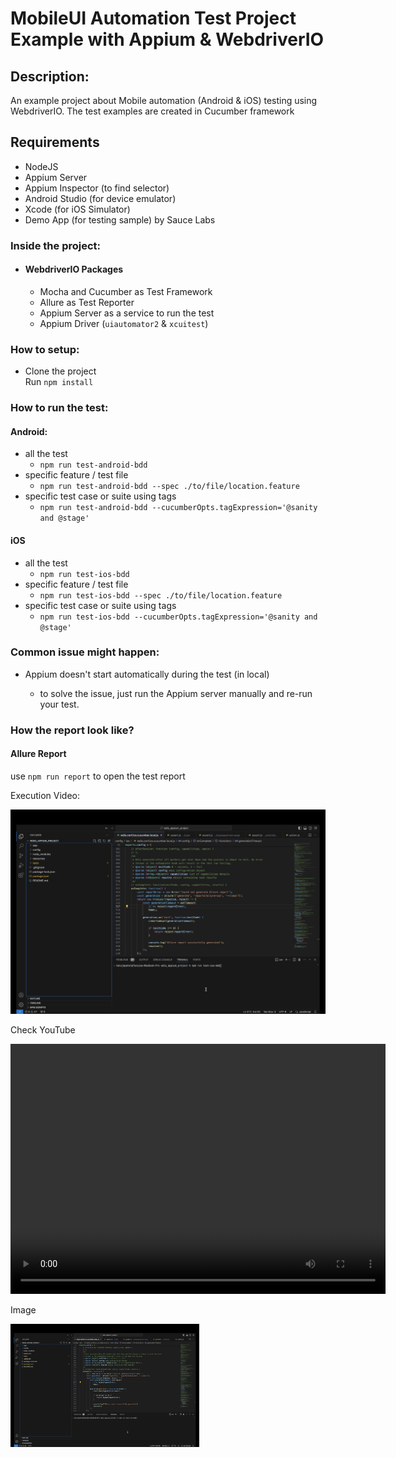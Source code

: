 # MobileUI Automation Test Project Example with Appium & WebdriverIO

## Description:

An example project about Mobile automation (Android & iOS) testing using WebdriverIO. The test examples are created in Cucumber framework

## Requirements
  
- NodeJS
- Appium Server
- Appium Inspector (to find selector)
- Android Studio (for device emulator)
- Xcode (for iOS Simulator)
- Demo App (for testing sample) by Sauce Labs

### Inside the project:

- #### WebdriverIO Packages
    - Mocha and Cucumber as Test Framework
    - Allure as Test Reporter
    - Appium Server as a service to run the test
    - Appium Driver (`uiautomator2` & `xcuitest`)

### How to setup:

- Clone the project  
  Run `npm install`

### How to run the test:
        
#### Android:

- all the test
    - `npm run test-android-bdd`
- specific feature / test file
    - `npm run test-android-bdd --spec ./to/file/location.feature`
- specific test case or suite using tags
    - `npm run test-android-bdd --cucumberOpts.tagExpression='@sanity and @stage'`

#### iOS

- all the test
    - `npm run test-ios-bdd`
- specific feature / test file
    - `npm run test-ios-bdd --spec ./to/file/location.feature`
- specific test case or suite using tags
    - `npm run test-ios-bdd --cucumberOpts.tagExpression='@sanity and @stage'`


### Common issue might happen:

- Appium doesn't start automatically during the test (in local)
    
    - to solve the issue, just run the Appium server manually and re-run your test.

### How the report look like?

#### Allure Report

use `npm run report` to open the test report

Execution Video:

[![Watch the video](https://raw.githubusercontent.com/rahulmr/wdio_appium_cucumber/main/executionVideo/thumbnail.jpg)](https://www.youtube.com/watch?v=iMUN7eu8sZU)

Check YouTube

<video width="600" height="400" controls> 
  <source="https://raw.githubusercontent.com/rahulmr/wdio_appium_cucumber/main/executionVideo/execution_recording.mp4" type="video/mp4">
  Your browser does not support the video tag.
</video>

Image 

[<img src="https://raw.githubusercontent.com/rahulmr/wdio_appium_cucumber/main/executionVideo/thumbnail.jpg" width="60%">](https://www.youtube.com/watch?v=iMUN7eu8sZU "Now in Android: 55")

